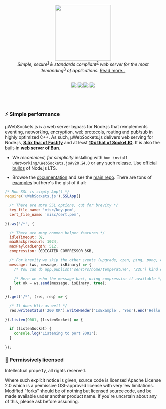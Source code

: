<div align="center">
<img src="https://raw.githubusercontent.com/uNetworking/uWebSockets/master/misc/logo.svg" height="180" /><br>
<i>Simple, secure</i><sup><a href="https://github.com/uNetworking/uWebSockets/tree/master/fuzzing#fuzz-testing-of-various-parsers-and-mocked-examples">1</a></sup><i> & standards compliant</i><sup><a href="https://unetworking.github.io/uWebSockets.js/report.pdf">2</a></sup><i> web server for the most demanding</i><sup><a href="https://github.com/uNetworking/uWebSockets/tree/master/benchmarks#benchmark-driven-development">3</a></sup><i> of applications.</i> <a href="https://github.com/uNetworking/uWebSockets#readme">Read more...</a>
<br><br>

<a href="https://github.com/uNetworking/uWebSockets.js/releases"><img src="https://img.shields.io/github/v/release/uNetworking/uWebSockets.js"></a> <a href="https://bugs.chromium.org/p/oss-fuzz/issues/list?sort=-opened&can=1&q=proj:uwebsockets"><img src="https://oss-fuzz-build-logs.storage.googleapis.com/badges/uwebsockets.svg" /></a> <img src="https://img.shields.io/badge/downloads-70%20million-green" /> <img src="https://img.shields.io/badge/established-in%202016-green" />
</div>
<br><br>

### :zap: Simple performance
µWebSockets.js is a web server bypass for Node.js that reimplements eventing, networking, encryption, web protocols, routing and pub/sub in highly optimized C++. As such, µWebSockets.js delivers web serving for Node.js, **[8.5x that of Fastify](https://alexhultman.medium.com/serving-100k-requests-second-from-a-fanless-raspberry-pi-4-over-ethernet-fdd2c2e05a1e)** and at least **[10x that of Socket.IO](https://medium.com/swlh/100k-secure-websockets-with-raspberry-pi-4-1ba5d2127a23)**. It is also the built-in **[web server of Bun](https://bun.sh/)**.

* We *recommend, for simplicity* installing with `bun install uNetworking/uWebSockets.js#v20.24.0` or any such [release](https://github.com/uNetworking/uWebSockets.js/releases). Use [official builds](https://nodejs.org/en/download) of Node.js LTS.

* Browse the [documentation](https://unetworking.github.io/uWebSockets.js/generated/) and see the [main repo](https://github.com/uNetworking/uWebSockets). There are tons of [examples](examples) but here's the gist of it all:

```javascript
/* Non-SSL is simply App() */
require('uWebSockets.js').SSLApp({

  /* There are more SSL options, cut for brevity */
  key_file_name: 'misc/key.pem',
  cert_file_name: 'misc/cert.pem',
  
}).ws('/*', {

  /* There are many common helper features */
  idleTimeout: 32,
  maxBackpressure: 1024,
  maxPayloadLength: 512,
  compression: DEDICATED_COMPRESSOR_3KB,

  /* For brevity we skip the other events (upgrade, open, ping, pong, close) */
  message: (ws, message, isBinary) => {
    /* You can do app.publish('sensors/home/temperature', '22C') kind of pub/sub as well */
    
    /* Here we echo the message back, using compression if available */
    let ok = ws.send(message, isBinary, true);
  }
  
}).get('/*', (res, req) => {

  /* It does Http as well */
  res.writeStatus('200 OK').writeHeader('IsExample', 'Yes').end('Hello there!');
  
}).listen(9001, (listenSocket) => {

  if (listenSocket) {
    console.log('Listening to port 9001');
  }
  
});
```

### :handshake: Permissively licensed
Intellectual property, all rights reserved.

Where such explicit notice is given, source code is licensed Apache License 2.0 which is a permissive OSI-approved license with very few limitations. Modified "forks" should be of nothing but licensed source code, and be made available under another product name. If you're uncertain about any of this, please ask before assuming.

